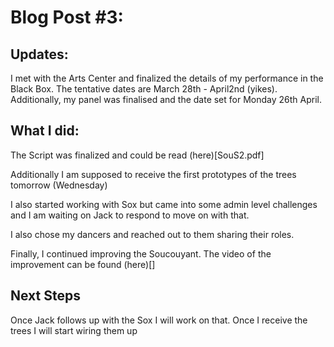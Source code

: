 # Blog Post #3:

## Updates: 

I met with the Arts Center and finalized the details of my performance in the Black Box. The tentative dates are March 28th - April2nd (yikes). Additionally, my panel was finalised and the date set for Monday 26th April. 

## What I did:

The Script was finalized and could be read (here)[SouS2.pdf]

Additionally I am supposed to receive the first prototypes of the trees tomorrow (Wednesday)

I also started working with Sox but came into some admin level challenges and I am waiting on Jack to respond to move on with that.

I also chose my dancers and reached out to them sharing their roles.

Finally, I continued improving the Soucouyant. The video of the improvement can be found (here)[]

## Next Steps

Once Jack follows up with the Sox I will work on that.
Once I receive the trees I will start wiring them up

